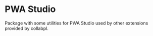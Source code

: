 # PWA Studio

Package with some utilities for PWA Studio used by other extensions provided by collabpl.
